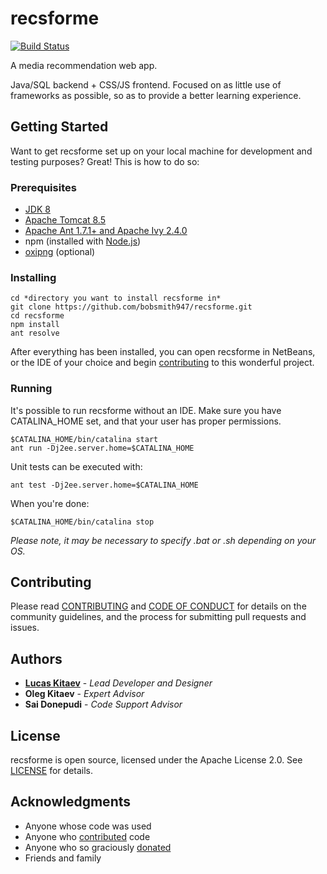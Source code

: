 # recsforme

[![Build Status](https://travis-ci.org/bobsmith947/recsforme.svg?branch=master)](https://travis-ci.org/bobsmith947/recsforme)

A media recommendation web app.

Java/SQL backend + CSS/JS frontend. Focused on as little use of frameworks as possible, so as to provide a better learning experience.

## Getting Started

Want to get recsforme set up on your local machine for development and testing purposes? Great! This is how to do so:

### Prerequisites

* [JDK 8](http://www.oracle.com/technetwork/java/javase/downloads/jdk8-downloads-2133151.html)
* [Apache Tomcat 8.5](https://tomcat.apache.org/download-80.cgi)
* [Apache Ant 1.7.1+ and Apache Ivy 2.4.0](https://ant.apache.org/)
* npm (installed with [Node.js](https://nodejs.org/en/download/))
* [oxipng](https://github.com/shssoichiro/oxipng) (optional)

### Installing

    cd *directory you want to install recsforme in*
    git clone https://github.com/bobsmith947/recsforme.git
    cd recsforme
    npm install
    ant resolve

After everything has been installed, you can open recsforme in NetBeans, or the IDE of your choice and begin [contributing](#contributing) to this wonderful project.

### Running

It's possible to run recsforme without an IDE. Make sure you have CATALINA_HOME set, and that your user has proper permissions.

    $CATALINA_HOME/bin/catalina start
    ant run -Dj2ee.server.home=$CATALINA_HOME

Unit tests can be executed with:

    ant test -Dj2ee.server.home=$CATALINA_HOME

When you're done:

    $CATALINA_HOME/bin/catalina stop

*Please note, it may be necessary to specify .bat or .sh depending on your OS.*

## Contributing

Please read [CONTRIBUTING](./CONTRIBUTING.md) and [CODE OF CONDUCT](./CODE_OF_CONDUCT.md) for details on the community guidelines, and the process for submitting pull requests and issues.

## Authors

* **[Lucas Kitaev](https://github.com/bobsmith947)** - *Lead Developer and Designer*
* **Oleg Kitaev** - *Expert Advisor*
* **Sai Donepudi** - *Code Support Advisor*

## License

recsforme is open source, licensed under the Apache License 2.0. See [LICENSE](./LICENSE) for details.

## Acknowledgments

* Anyone whose code was used
* Anyone who [contributed](https://github.com/bobsmith947/recsforme/contributors) code
* Anyone who so graciously [donated](https://bobsmith947.github.io/donate.html)
* Friends and family

